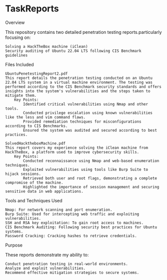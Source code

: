 # TaskReports
Overview

This repository contains two detailed penetration testing reports.particularly focusing on:

    Solving a HackTheBox machine (iClean)
    Security auditing of Ubuntu 22.04 LTS following CIS Benchmark guidelines

Files Included

    UbuntuPenetestingReport2.pdf
    This report details the penetration testing conducted on an Ubuntu 22.04 LTS system in a virtual machine environment. The testing was performed according to the CIS Benchmark security standards and offers insights into the system's vulnerabilities and the steps taken to mitigate them.
        Key Points:
            Identified critical vulnerabilities using Nmap and other tools.
            Conducted privilege escalation using known vulnerabilities like the less and vim command flaws.
            Provided remediation techniques for misconfigurations according to CIS Benchmarks.
            Ensured the system was audited and secured according to best practices.

    SolvedHacktheboxMachine.pdf
    This report covers my experience solving the iClean machine from HackTheBox, a platform used to improve cybersecurity skills.
        Key Points:
            Conducted reconnaissance using Nmap and web-based enumeration techniques.
            Exploited vulnerabilities using tools like Burp Suite to hijack sessions.
            Retrieved both user and root flags, demonstrating a complete compromise of the machine.
            Highlighted the importance of session management and securing sensitive data in web applications.

Tools and Techniques Used

    Nmap: For network scanning and port enumeration.
    Burp Suite: Used for intercepting web traffic and exploiting vulnerabilities.
    SSH and RSA key exploitation: To gain root access to machines.
    CIS Benchmark Auditing: Following security best practices for Ubuntu systems.
    Password Cracking: Cracking hashes to retrieve credentials.

Purpose

These reports demonstrate my ability to:

    Conduct penetration testing in real-world environments.
    Analyze and exploit vulnerabilities.
    Recommend effective mitigation strategies to secure systems.
